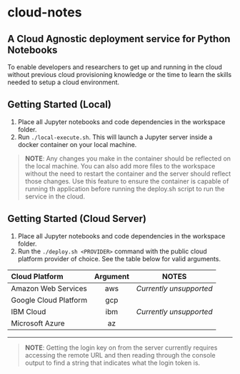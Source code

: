 # cloud-notes
## A Cloud Agnostic deployment service for Python Notebooks

To enable developers and researchers to get up and running in the cloud without previous cloud provisioning knowledge or the time to learn the skills needed to setup a cloud environment.

## Getting Started (Local)
1. Place all Jupyter notebooks and code dependencies in the workspace folder.
2. Run `./local-execute.sh`. This will launch a Jupyter server inside a docker container on your local machine.


> **__NOTE__**: Any changes you make in the container should be reflected on the local machine.
> You can also add more files to the workspace without the need to restart the container
> and the server should reflect those changes. Use this feature to ensure the container is
> capable of running th application before running the deploy.sh script to run the service
> in the cloud.

## Getting Started (Cloud Server)
1. Place all Jupyter notebooks and code dependencies in the workspace folder.
2. Run the `./deploy.sh <PROVIDER>`  command with the public cloud platform provider of choice. See the table below for valid arguments.

|     Cloud Platform    | Argument |          NOTES          |
|:----------------------|:--------:|-------------------------|
| Amazon Web Services   | aws      | *Currently unsupported* |
| Google Cloud Platform | gcp      |                         |
| IBM Cloud             | ibm      | *Currently unsupported* |
| Microsoft Azure       | az       |                         |

---

> **__NOTE__**: Getting the login key on from the server currently requires accessing the remote
> URL and then reading through the console output to find a string that indicates what the
> login token is.



